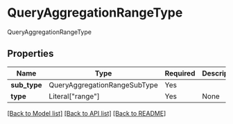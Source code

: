 # QueryAggregationRangeType

QueryAggregationRangeType

## Properties
| Name | Type | Required | Description |
| ------------ | ------------- | ------------- | ------------- |
**sub_type** | QueryAggregationRangeSubType | Yes |  |
**type** | Literal["range"] | Yes | None |


[[Back to Model list]](../../../README.md#models-v2-link) [[Back to API list]](../../README.md#documentation-for-api-endpoints) [[Back to README]](../../README.md)
